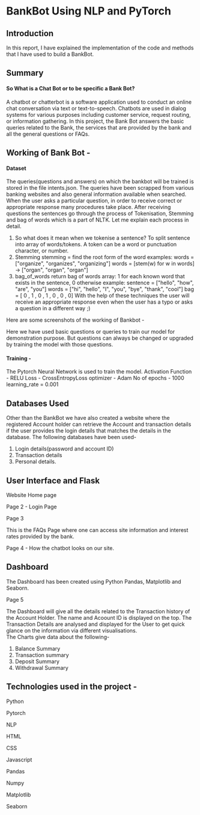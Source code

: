 # BankBot Using NLP and PyTorch

## Introduction
In this report, I have explained the implementation of the code and methods that I have used to build a BankBot.

## Summary
#### So What is a Chat Bot or to be specific a Bank Bot?
A chatbot or chatterbot is a software application used to conduct an online chat conversation via text or text-to-speech. Chatbots are used in dialog systems for various purposes including customer service, request routing, or information gathering.
In this project, the Bank Bot answers the basic queries related to the Bank, the services that are provided by the bank and all the general questions or FAQs.

## Working of Bank Bot -
#### Dataset
The queries(questions and answers) on which the bankbot will be trained is stored in the file intents.json. The queries have been scrapped from various banking websites and also general information available when searched. When the user asks a particular question, in order to receive correct or appropriate response many procedures take place.
After receiving questions the sentences go through the process of Tokenisation, Stemming and bag of words which is a part of NLTK.
Let me explain each process in detail.
1. So what does it mean when we tokenise a sentence?
To split sentence into array of words/tokens. A token can be a word or punctuation character, or number.
2. Stemming
stemming = find the root form of the word
    examples:
    words = ["organize", "organizes", "organizing"]
    words = [stem(w) for w in words]
    -> ["organ", "organ", "organ"]
3. bag_of_words
return bag of words array:
    1 for each known word that exists in the sentence, 0 otherwise
    example:
    sentence = ["hello", "how", "are", "you"]
    words = ["hi", "hello", "I", "you", "bye", "thank", "cool"]
    bag   = [  0 ,    1 ,    0 ,   1 ,    0 ,    0 ,      0]
With the help of these techniques the user will receive an appropriate response even when the user has a typo or asks a question in a different way ;)

Here are some screenshots of the working of Bankbot -
<!-- <img src="C:\Users\7XIN\Desktop\exampleSite\public\images\Bankbot1.png" width="300" height ="500">
 -->
 
 <!-- <img src="https://user-images.githubusercontent.com/67967781/138293539-a829234d-80ab-4634-92d4-cbf392405f9b.png" width="300" height ="500">
 -->
Here we have used basic questions or queries to train our model for demonstration purpose. But questions can always be changed or upgraded by training the model with those questions.
#### Training -
The Pytorch Neural Network is used to train the model.
Activation Function - RELU
Loss - CrossEntropyLoss
optimizer - Adam
No of epochs - 1000
learning_rate = 0.001

## Databases Used
Other than the BankBot we have also created a website where the registered Account holder can retrieve the Account and transaction details if the user provides the login details that matches the details in the database.
The following databases have been used-
1. Login details(password and account ID)
2. Transaction details
3. Personal details.

## User Interface and Flask
Website Home page
<!-- <img src="https://user-images.githubusercontent.com/67967781/138293539-a829234d-80ab-4634-92d4-cbf392405f9b.png" width="300" height ="500">
 -->

Page 2 - Login Page
<!-- <img src="https://user-images.githubusercontent.com/67967781/138293539-a829234d-80ab-4634-92d4-cbf392405f9b.png" width="300" height ="500">
 -->
Page 3
<!-- <img src="https://user-images.githubusercontent.com/67967781/138293539-a829234d-80ab-4634-92d4-cbf392405f9b.png" width="300" height ="500">
 -->
This is the FAQs Page where one can access site information and interest rates provided by the bank.

Page 4 - How the chatbot looks on our site.
<!-- <img src="https://user-images.githubusercontent.com/67967781/138293539-a829234d-80ab-4634-92d4-cbf392405f9b.png" width="300" height ="500">
 -->
## Dashboard
The Dashboard has been created using Python Pandas, Matplotlib and Seaborn.

Page 5
<!-- <img src="https://user-images.githubusercontent.com/67967781/138293539-a829234d-80ab-4634-92d4-cbf392405f9b.png" width="300" height ="500">
 -->
 
The Dashboard will give all the details related to the Transaction history of the Account Holder. The name and Acoount ID is displayed on the top. The Transaction Details are analysed and displayed for the User to get quick glance on the information via different visualisations.  
The Charts give data about the following-
1. Balance Summary
2. Transaction summary
3. Deposit Summary
4. Withdrawal Summary


## Technologies used in the project -
Python

Pytorch

NLP

HTML

CSS

Javascript

Pandas

Numpy

Matplotlib

Seaborn


